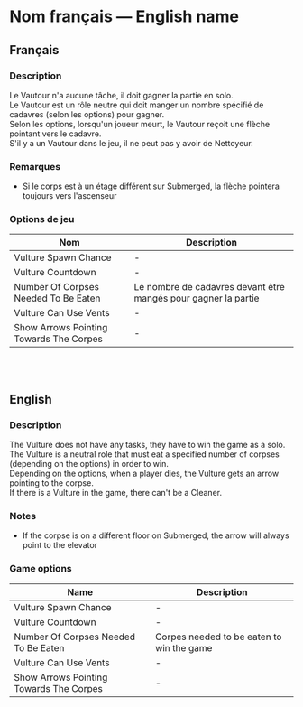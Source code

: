 # Nom français — English name

## Français

### Description

Le Vautour n'a aucune tâche, il doit gagner la partie en solo.<br>
Le Vautour est un rôle neutre qui doit manger un nombre spécifié de cadavres (selon les options) pour gagner.<br>
Selon les options, lorsqu'un joueur meurt, le Vautour reçoit une flèche pointant vers le cadavre.<br>
S'il y a un Vautour dans le jeu, il ne peut pas y avoir de Nettoyeur.

### Remarques

* Si le corps est à un étage différent sur Submerged, la flèche pointera toujours vers l'ascenseur

### Options de jeu

| Nom | Description |
| -------------- | --------------------- |
| Vulture Spawn Chance | - |
| Vulture Countdown | - |
| Number Of Corpses Needed To Be Eaten | Le nombre de cadavres devant être mangés pour gagner la partie |
| Vulture Can Use Vents | - |
| Show Arrows Pointing Towards The Corpes | - |

<br><br>

## English

### Description

The Vulture does not have any tasks, they have to win the game as a solo.<br>
The Vulture is a neutral role that must eat a specified number of corpses (depending on the options) in order to win.<br>
Depending on the options, when a player dies, the Vulture gets an arrow pointing to the corpse.<br>
If there is a Vulture in the game, there can't be a Cleaner.

### Notes

* If the corpse is on a different floor on Submerged, the arrow will always point to the elevator

### Game options

| Name | Description |
| -------------- | --------------------- |
| Vulture Spawn Chance | - |
| Vulture Countdown | - |
| Number Of Corpses Needed To Be Eaten | Corpes needed to be eaten to win the game |
| Vulture Can Use Vents | - |
| Show Arrows Pointing Towards The Corpes | - |